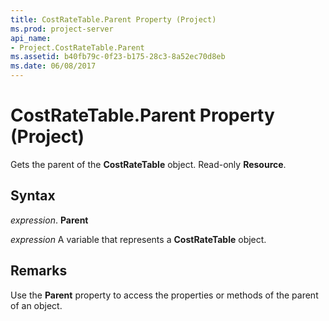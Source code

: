 ```yaml
---
title: CostRateTable.Parent Property (Project)
ms.prod: project-server
api_name:
- Project.CostRateTable.Parent
ms.assetid: b40fb79c-0f23-b175-28c3-8a52ec70d8eb
ms.date: 06/08/2017
---
```



# CostRateTable.Parent Property (Project)

Gets the parent of the **CostRateTable** object. Read-only **Resource**.


## Syntax

 _expression_. **Parent**

 _expression_ A variable that represents a **CostRateTable** object.


## Remarks

Use the **Parent** property to access the properties or methods of the parent of an object.


